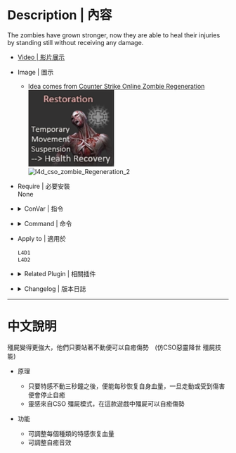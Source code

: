 
# Description | 內容
The zombies have grown stronger, now they are able to heal their injuries by standing still without receiving any damage.

* [Video | 影片展示](https://youtu.be/nlPU6Xz0xWQ)

* Image | 圖示
    * Idea comes from [Counter Strike Online Zombie Regeneration](https://cso.fandom.com/wiki/Zombie_2:_Mutation#Regeneration)
    <br/>![l4d_cso_zombie_Regeneration_1](image/l4d_cso_zombie_Regeneration_1.jpg)
    <br/>![l4d_cso_zombie_Regeneration_2](image/l4d_cso_zombie_Regeneration_2.gif)

* Require | 必要安裝
<br/>None

* <details><summary>ConVar | 指令</summary>

    * cfg\sourcemod\l4d_cso_zombie_regeneration.cfg
        ```php
        // 0=Plugin off, 1=Plugin on.
        l4d_cso_zombie_regeneration_allow "1"

        // Boomer recover hp per second. (0=off)
        l4d_cso_zombie_regeneration_boomer_hp "10"

        // Charger recover hp per second. (0=off)
        l4d_cso_zombie_regeneration_charger_hp "80"

        // Hunter recover hp per second. (0=off)
        l4d_cso_zombie_regeneration_hunter_hp "40"

        // Jockey recover hp per second. (0=off)
        l4d_cso_zombie_regeneration_jockey_hp "50"

        // Turn off the plugin in these maps, separate by commas (no spaces). (0=All maps, Empty = none).
        l4d_cso_zombie_regeneration_map_off ""

        // Turn on the plugin in these game modes, separate by commas (no spaces). (Empty = all).
        l4d_cso_zombie_regeneration_modes ""

        // Turn off the plugin in these game modes, separate by commas (no spaces). (Empty = none).
        l4d_cso_zombie_regeneration_modes_off ""

        // Turn on the plugin in these game modes. 0=All, 1=Coop, 2=Survival, 4=Versus, 8=Scavenge. Add numbers together.
        l4d_cso_zombie_regeneration_modes_tog "0"

        // Smoker recover hp per second. (0=off)
        l4d_cso_zombie_regeneration_smoker_hp "10"

        // CSO Zombie Regeneration - Self Healing file (relative to to sound/, empty=disable)
        l4d_cso_zombie_regeneration_soundfile "ui/beep07.wav"

        // Spitter recover hp per second. (0=off)
        l4d_cso_zombie_regeneration_spitter_hp "5"

        // Tank recover hp per second. (0=off)
        l4d_cso_zombie_regeneration_tank_hp "200"

        // Seconds needed to stand still before health recovering.
        l4d_cso_zombie_regeneration_wait_time "4"
        ```
</details>

* <details><summary>Command | 命令</summary>

    None
</details>

* Apply to | 適用於
    ```
    L4D1
    L4D2
    ```

* <details><summary>Related Plugin | 相關插件</summary>

    1. [l4d2_supply_woodbox](https://github.com/fbef0102/L4D2-Plugins/tree/master/l4d2_supply_woodbox): Supply boxes are dropped randomly in the map every certain seconds to provide support for the fight against the zombies.
        * 地圖上隨機出現補給箱，提供人類強力支援 (仿CSO惡靈降世 補給箱)

    2. [weapon_csgo_reload](https://github.com/fbef0102/L4D2-Plugins/tree/master/l4d2_weapon_csgo_reload): Weapon Quickswitch Reloading in L4D1+2
        * 將武器改成現代遊戲的裝子彈機制 (仿CS:GO切槍裝彈設定)

    3. [l4d2_cso_knockback](https://github.com/fbef0102/Game-Private_Plugin/tree/main/Plugin_插件/Nothing_Impossible_無理改造版/l4d2_cso_knockback): Weapons and Melees now have knockback power like CSO
        * 槍械與近戰武器現在有擊退力 (仿CSO惡靈降世)
</details>

* <details><summary>Changelog | 版本日誌</summary>

    * v1.4 (2024-2-6)
        * Optimize Code

    * v1.3 (2022-7-17)
        * Game mode check

    * v1.2 (2022-6-10)
        * Fixed entity error when no map is running

    * v1.1 (2022-2-11)
        * Add Tank hp check in l4d1 versus mode

    * v1.0 (2021-8-29)
        * [Initial release](https://forums.alliedmods.net/showthread.php?t=334089)
</details>

- - - -
# 中文說明
殭屍變得更強大，他們只要站著不動便可以自癒傷勢　(仿CSO惡靈降世 殭屍技能)

* 原理
    * 只要特感不動三秒鐘之後，便能每秒恢复自身血量，一旦走動或受到傷害便會停止自癒
    * 靈感來自CSO 殭屍模式，在這款遊戲中殭屍可以自癒傷勢

* 功能
    * 可調整每個種類的特感恢复血量
    * 可調整自癒音效
